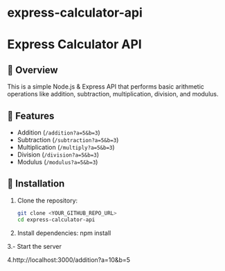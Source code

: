 # express-calculator-api
# Express Calculator API

## 🚀 Overview
This is a simple Node.js & Express API that performs basic arithmetic operations like addition, subtraction, multiplication, division, and modulus.

## 📌 Features
- Addition (`/addition?a=5&b=3`)
- Subtraction (`/subtraction?a=5&b=3`)
- Multiplication (`/multiply?a=5&b=3`)
- Division (`/division?a=5&b=3`)
- Modulus (`/modulus?a=5&b=3`)

## 🔧 Installation
1. Clone the repository:
   ```sh
   git clone <YOUR_GITHUB_REPO_URL>
   cd express-calculator-api

2. Install dependencies:
npm install

3.- Start the server

4.http://localhost:3000/addition?a=10&b=5

